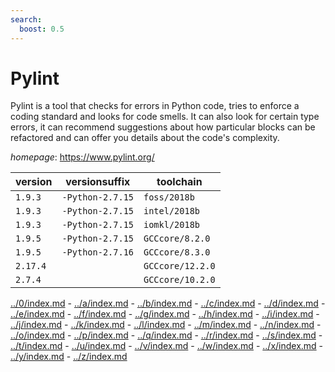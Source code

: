 ```yaml
---
search:
  boost: 0.5
---
```

# Pylint

Pylint is a tool that checks for errors in Python code, tries to enforce  a coding standard and looks for code smells. It can also look for certain type errors,  it can recommend suggestions about how particular blocks can be refactored and  can offer you details about the code's complexity.

*homepage*: <https://www.pylint.org/>

version | versionsuffix | toolchain
--------|---------------|----------
``1.9.3`` | ``-Python-2.7.15`` | ``foss/2018b``
``1.9.3`` | ``-Python-2.7.15`` | ``intel/2018b``
``1.9.3`` | ``-Python-2.7.15`` | ``iomkl/2018b``
``1.9.5`` | ``-Python-2.7.15`` | ``GCCcore/8.2.0``
``1.9.5`` | ``-Python-2.7.16`` | ``GCCcore/8.3.0``
``2.17.4`` |  | ``GCCcore/12.2.0``
``2.7.4`` |  | ``GCCcore/10.2.0``

[../0/index.md](0) - [../a/index.md](a) - [../b/index.md](b) - [../c/index.md](c) - [../d/index.md](d) - [../e/index.md](e) - [../f/index.md](f) - [../g/index.md](g) - [../h/index.md](h) - [../i/index.md](i) - [../j/index.md](j) - [../k/index.md](k) - [../l/index.md](l) - [../m/index.md](m) - [../n/index.md](n) - [../o/index.md](o) - [../p/index.md](p) - [../q/index.md](q) - [../r/index.md](r) - [../s/index.md](s) - [../t/index.md](t) - [../u/index.md](u) - [../v/index.md](v) - [../w/index.md](w) - [../x/index.md](x) - [../y/index.md](y) - [../z/index.md](z)

